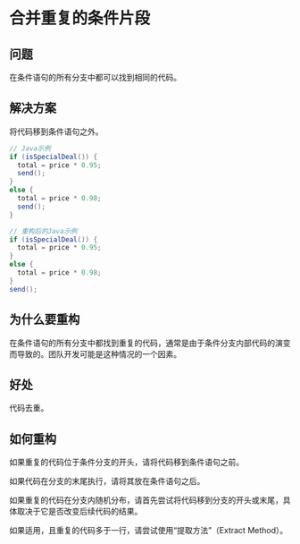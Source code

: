 
# 合并重复的条件片段

## 问题
在条件语句的所有分支中都可以找到相同的代码。

## 解决方案
将代码移到条件语句之外。

```java
// Java示例
if (isSpecialDeal()) {
  total = price * 0.95;
  send();
}
else {
  total = price * 0.98;
  send();
}
```

```java
// 重构后的Java示例
if (isSpecialDeal()) {
  total = price * 0.95;
}
else {
  total = price * 0.98;
}
send();
```

## 为什么要重构
在条件语句的所有分支中都找到重复的代码，通常是由于条件分支内部代码的演变而导致的。团队开发可能是这种情况的一个因素。

## 好处
代码去重。

## 如何重构
如果重复的代码位于条件分支的开头，请将代码移到条件语句之前。

如果代码在分支的末尾执行，请将其放在条件语句之后。

如果重复的代码在分支内随机分布，请首先尝试将代码移到分支的开头或末尾，具体取决于它是否改变后续代码的结果。

如果适用，且重复的代码多于一行，请尝试使用“提取方法”（Extract Method）。
